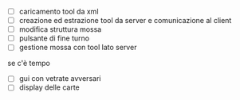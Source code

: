 ﻿-[ ] caricamento tool da xml
-[ ] creazione ed estrazione tool da server e comunicazione al client
-[ ] modifica struttura mossa
-[ ] pulsante di fine turno
-[ ] gestione mossa con tool lato server

se c'è tempo
- [ ] gui con vetrate avversari
- [ ] display delle carte